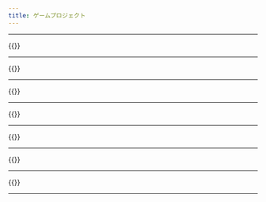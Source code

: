 ```yaml
---
title: ゲームプロジェクト
---
```


---

{{<project-entry-img name="エコーズ・オブ・ザ・ルーツ" date="2023-2024" role="テクニカルアーティスト、リードプログラマー" desc="2024年レベルアップショーケースで最優秀芸術成就賞を受賞。Unity製の2.5Dアクションアドベンチャーゲーム。戦闘フレームワークのコーディング、シェーダー・ポストプロセス・アセットオートメーションツールなどの技術アートを担当。" img="eotr/AWARDS-min.png" devlog="eotr">}}

---

{{<project-entry-img name="アニマルプラネット：フラットアース [進行中]" date="2023-現在" role="プログラマー、デザイナー" desc="以前のジャムプロジェクト「アニマルプラネット」のアップグレード版。Unityで製作された（平らな）惑星ビルディング、戦略、シミュレーションゲーム。新しい災害システムが導入される予定！プロジェクトは積極的に開発中です。" img="ongoing/placeholder.png">}}

---

{{<project-entry-img name="Slimo" role="プログラマー、デザイナー、3Dアーティスト" date="2023" desc="プレイヤーがスリンクスを操作し、彼らのプリンセス、スリモを見つける3Dパズルゲーム。Unityを使用してキーボード操作で作成。トロントゲームジャム2023の3日間で制作されたゲームです。" img="slimo/0ujX43.png">}}

---

{{<project-entry-img name="Windo" role="プログラマー、デザイナー、3Dアーティスト" date="2022" desc="プレイヤーが掃除ロボットを操作して、複数のステージで家の掃除をする戦略シミュレーションゲーム。ほこりを吸い込むのではなく、吹き飛ばしてレベル内の指定されたゴミ箱に入れることが目的。簡単に聞こえますか？カトーという名前の家の猫が障害物を作り出し、困難を提供します。トロントゲームジャム2023の3日間で制作されたゲームです。" img="windo/4TlwTo1.png">}}

---

{{<project-entry-img name="射手座の日IV" role="盗作家" date="2022" desc="アニメ「涼宮ハルヒの憂鬱」のあるエピソードのファンプロジェクト。そのエピソードでは、長門有希が「射手座の日III」というゲームをプログラムしていたため、それを模倣し、図々しくも「IV」と名付けました。" img="tdos/tdos1.png">}}

---

{{<project-entry-img name="動物の星" date="2021" role="プログラマー、デザイナー、3Dアーティスト" desc="2021年北京国際ゲームイノベーションカンファレンス(BIGC)で参加賞（トップ13％）を受賞。球形の惑星ビルディング、戦略、シミュレーションゲームで、プレイヤーはさまざまな地形ブロックの組み合わせを発見し、全種類の動物の数量を保つことで生態系のバランスをとる必要があります。" img="animalplanet/zxRCxq.png">}}

---

{{<project-entry-img name="バンプイットアップ" date="2021" role="プログラマー、デザイナー" desc="このゲームはプレイヤーがインポートするオーディオファイルを分析し、プレイヤーが遊ぶためのビートマップを生成します。文字通りに盛り上がることが目標で、強いビートがより多くの勢いを提供します！トロントゲームジャム2023で制作されたゲームです。" img="bumpitup/zC_4R4.png" >}}

---
